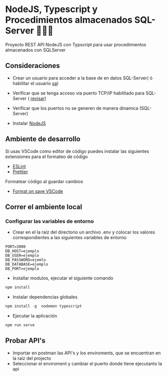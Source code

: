 # NodeJS, Typescript y Procedimientos almacenados SQL-Server 🤩🇭🇳

Proyecto REST API NodeJS con Typscript para usar procedimientos almacenados con SQLServer

## Consideraciones

- Crear un usuario para acceder a la base de en datos SQL-Server( ó habilitar el usuario [sa](https://www.youtube.com/watch?v=wF1fnziprGc))
- Verificar que se tenga acceso via puerto TCP/IP habilitado para SQL-Server (
  [revisar](https://learn.microsoft.com/en-us/sql/database-engine/configure-windows/configure-a-server-to-listen-on-a-specific-tcp-port?view=sql-server-ver16))
- Verificar que los puertos no se generen de manera dinamica (SQL-Server)

- Instalar [NodeJS](https://nodejs.org/en/)

## Ambiente de desarrollo

Si usas VSCode como editor de código puedes instalar las siguientes extensiones para el formateo de código

- [ESLint](https://marketplace.visualstudio.com/items?itemName=dbaeumer.vscode-eslint)
- [Prettier](https://marketplace.visualstudio.com/items?itemName=esbenp.prettier-vscode)

Formatear código al guardar cambios

- [Format on save VSCode](https://code.visualstudio.com/docs/getstarted/settings#_language-specific-editor-settings)

## Correr el ambiente local

### Configurar las variables de entorno

- Crear en el la raíz del directorio un archivo .env y colocar los valores correspondientes a las siguientes variables de entorno

```console
PORT=3000
DB_HOST=ejemplo
DB_USER=ejemplo
DB_PASSWORD=ejemlo
DB_DATABASE=ejemplo
DB_PORT=ejemplo
```

- Installar modulos, ejecutar el siguiente comando

```javascript
npm install
```

- Instalar dependencias globales

```javascript
npm install -g  nodemon typescript
```

- Ejecutar la aplicación

```javascript
npm run serve
```

## Probar API's

- Importar en postman las API's y los enviroments, que se encuentran en la raíz del projecto
- Seleccionar el enviroment y cambiar el puerto donde tiene ejecutanto la api
